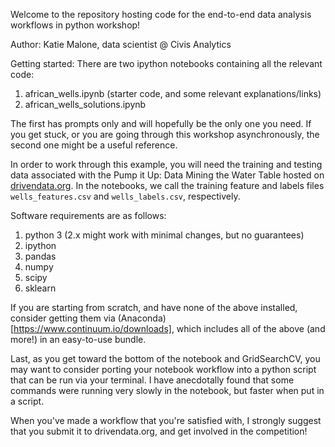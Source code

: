 Welcome to the repository hosting code for the end-to-end data analysis workflows in python workshop!  

Author: Katie Malone, data scientist @ Civis Analytics

Getting started:
There are two ipython notebooks containing all the relevant code: 

1. african\_wells.ipynb (starter code, and some relevant explanations/links)
2. african\_wells\_solutions.ipynb

The first has prompts only and will hopefully be the only one you need.  If you get stuck, or you are going through this workshop asynchronously, the second one might be a useful reference.  

In order to work through this example, you will need the training and testing data associated with the Pump it Up: Data Mining the Water Table hosted on [drivendata.org](http://www.drivendata.org/competitions/7/data/).  In the notebooks, we call the training feature and labels files ``wells_features.csv`` and ``wells_labels.csv``, respectively.

Software requirements are as follows:

1.  python 3 (2.x might work with minimal changes, but no guarantees)
2.  ipython
3.  pandas
4.  numpy
5.  scipy
6.  sklearn 

If you are starting from scratch, and have none of the above installed, consider getting them via 
(Anaconda)[https://www.continuum.io/downloads], which includes all of the above (and more!) in an easy-to-use bundle. 


Last, as you get toward the bottom of the notebook and GridSearchCV, you may want to consider porting your notebook workflow into a python script that can be run via your terminal.  I have anecdotally found that some commands were running very slowly in the notebook, but faster when put in a script.

When you've made a workflow that you're satisfied with, I strongly suggest that you submit it to drivendata.org, and get involved in the competition!

